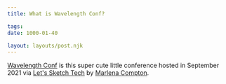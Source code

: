 ```yaml
---
title: What is Wavelength Conf?

tags:
date: 1000-01-40

layout: layouts/post.njk
---
```


[Wavelength Conf](https;//wavelengthconf.com) is this super cute little conference hosted in September 2021 via [Let's Sketch Tech](https://patreon.com/LetsSketchTech) by [Marlena Compton](https://twitter.com/MarlenaC).